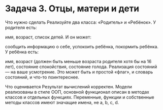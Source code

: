 # Задача 3. Отцы, матери и дети

Что нужно сделать
Реализуйте два класса: «Родитель» и «Ребёнок». У родителя есть:

имя,
возраст,
список детей.
И он может:

сообщить информацию о себе,
успокоить ребёнка,
покормить ребёнка.
У ребёнка есть:

имя,
возраст (должен быть меньше возраста родителя хотя бы на 16 лет),
состояние спокойствия,
состояние голода.
Реализация состояний — на ваше усмотрение. Это может быть и простой «флаг», и словарь состояний, и что-то поинтереснее.

Что оценивается
Результат вычислений корректен.
Модели реализованы в стиле ООП, основной функционал описан в методах классов и отдельных функциях.
Переменные, функции и собственные методы классов имеют значащие имена, не a, b, c, d.